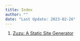 ```yaml
---
title: Index
author: ""
date: "Last Update: 2023-02-26"
---
```


1. [Zuzu: A Static Site Generator](./zuzu.html)
